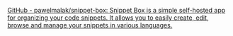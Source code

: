 [GitHub - pawelmalak/snippet-box: Snippet Box is a simple self-hosted app for organizing your code snippets. It allows you to easily create, edit, browse and manage your snippets in various languages.](https://github.com/pawelmalak/snippet-box)